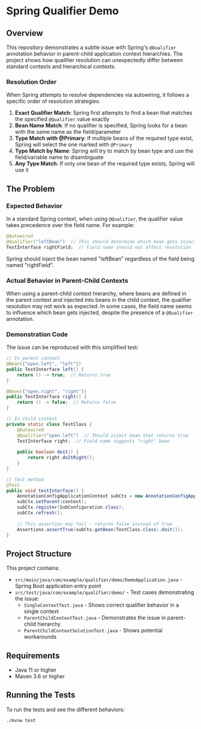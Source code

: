 # Spring Qualifier Demo

## Overview
This repository demonstrates a subtle issue with Spring's `@Qualifier` annotation behavior in parent-child application context hierarchies. The project shows how qualifier resolution can unexpectedly differ between standard contexts and hierarchical contexts.

### Resolution Order
When Spring attempts to resolve dependencies via autowiring, it follows a specific order of resolution strategies.

1. **Exact Qualifier Match**: Spring first attempts to find a bean that matches the specified `@Qualifier` value exactly
2. **Bean Name Match**: If no qualifier is specified, Spring looks for a bean with the same name as the field/parameter
3. **Type Match with @Primary**: If multiple beans of the required type exist, Spring will select the one marked with `@Primary`
4. **Type Match by Name**: Spring will try to match by bean type and use the field/variable name to disambiguate
5. **Any Type Match**: If only one bean of the required type exists, Spring will use it

## The Problem

### Expected Behavior
In a standard Spring context, when using `@Qualifier`, the qualifier value takes precedence over the field name. For example:

```java
@Autowired
@Qualifier("leftBean")  // This should determine which bean gets injected
TestInterface rightField;  // Field name should not affect resolution
```

Spring should inject the bean named "leftBean" regardless of the field being named "rightField".

### Actual Behavior in Parent-Child Contexts
When using a parent-child context hierarchy, where beans are defined in the parent context and injected into beans in the child context, the qualifier resolution may not work as expected. In some cases, the field name seems to influence which bean gets injected, despite the presence of a `@Qualifier` annotation.

### Demonstration Code
The issue can be reproduced with this simplified test:

```java
// In parent context
@Bean({"open.left", "left"})
public TestInterface left() {
    return () -> true;  // Returns true
}

@Bean({"open.right", "right"})
public TestInterface right() {
    return () -> false;  // Returns false
}

// In child context
private static class TestClass {
    @Autowired
    @Qualifier("open.left")  // Should inject bean that returns true
    TestInterface right;  // Field name suggests "right" bean
    
    public boolean doit() {
        return right.doItRight();
    }
}

// Test method
@Test
public void testInterface() {
    AnnotationConfigApplicationContext subCtx = new AnnotationConfigApplicationContext();
    subCtx.setParent(context);
    subCtx.register(SubConfiguration.class);
    subCtx.refresh();
    
    // This assertion may fail - returns false instead of true
    Assertions.assertTrue(subCtx.getBean(TestClass.class).doit());
}
```

## Project Structure

This project contains:

- `src/main/java/com/example/qualifier/demo/DemoApplication.java` - Spring Boot application entry point
- `src/test/java/com/example/qualifier/demo/` - Test cases demonstrating the issue:
    - `SingleContextTest.java` - Shows correct qualifier behavior in a single context
    - `ParentChildContextTest.java` - Demonstrates the issue in parent-child hierarchy
    - `ParentChildContextSolutionTest.java` - Shows potential workarounds

## Requirements
- Java 11 or higher
- Maven 3.6 or higher

## Running the Tests

To run the tests and see the different behaviors:

```bash
./mvnw test
```